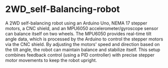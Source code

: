 # 2WD_self-Balancing-robot
A 2WD self-balancing robot using an Arduino Uno, NEMA 17 stepper motors, a CNC shield, and an MPU6050 accelerometer/gyroscope sensor can balance itself on two wheels. The MPU6050 provides real-time tilt angle data, which is processed by the Arduino to control the stepper motors via the CNC shield. By adjusting the motors' speed and direction based on the tilt angle, the robot can maintain balance and stabilize itself. This setup combines feedback control (using a PID controller) with precise stepper motor movements to keep the robot upright.
